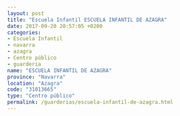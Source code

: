 ```yaml
---
layout: post
title: "Escuela Infantil ESCUELA INFANTIL DE AZAGRA"
date: 2017-09-20 20:57:05 +0200
categories:
- Escuela Infantil
- navarra
- azagra
- Centro público
- guarderia
name: "ESCUELA INFANTIL DE AZAGRA"
province: "Navarra"
location: "Azagra"
code: "31013665"
type: "Centro público"
permalink: /guarderias/escuela-infantil-de-azagra.html
---
```

